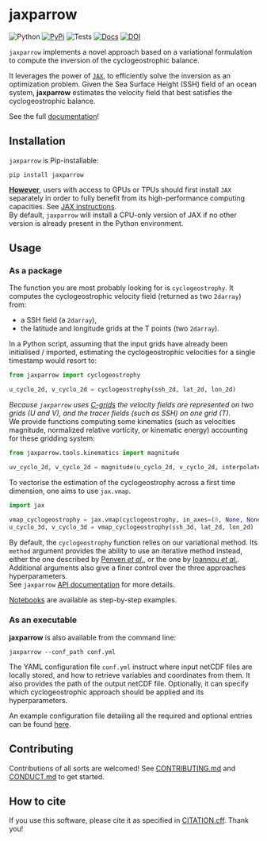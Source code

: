 # jaxparrow

![Python](https://img.shields.io/badge/dynamic/yaml?url=https://raw.githubusercontent.com/meom-group/jaxparrow/master/.github/workflows/python-package.yml&label=Python&query=$.jobs.build.strategy.matrix["python-version"])
[![PyPi](https://img.shields.io/badge/dynamic/xml?url=https://pypi.org/rss/project/jaxparrow/releases.xml&label=PyPi&query=/rss/channel/item[1]/title)](https://pypi.org/project/jaxparrow/)
![Tests](https://github.com/meom-group/jaxparrow/actions/workflows/python-package.yml/badge.svg)
[![Docs](https://github.com/meom-group/jaxparrow/actions/workflows/python-documentation.yml/badge.svg)](https://jaxparrow.readthedocs.io/)
[![DOI](https://zenodo.org/badge/13886070.svg)](https://doi.org/10.5281/zenodo.13886070)

`jaxparrow` implements a novel approach based on a variational formulation to compute the inversion of the cyclogeostrophic balance.

It leverages the power of [`JAX`](https://jax.readthedocs.io/en/latest/), to efficiently solve the inversion as an optimization problem. 
Given the Sea Surface Height (SSH) field of an ocean system, **jaxparrow** estimates the velocity field that best satisfies the cyclogeostrophic balance.

See the full [documentation](https://jaxparrow.readthedocs.io/en/latest/)!

## Installation

`jaxparrow` is Pip-installable:
```shell
pip install jaxparrow
```

**<ins>However</ins>**, users with access to GPUs or TPUs should first install `JAX` separately in order to fully benefit from its high-performance computing capacities. 
See [JAX instructions](https://jax.readthedocs.io/en/latest/installation.html). \
By default, `jaxparrow` will install a CPU-only version of JAX if no other version is already present in the Python environment.

## Usage

### As a package

The function you are most probably looking for is `cyclogeostrophy`.
It computes the cyclogeostrophic velocity field (returned as two `2darray`) from:
- a SSH field (a `2darray`), 
- the latitude and longitude grids at the T points (two `2darray`).

In a Python script, assuming that the input grids have already been initialised / imported, estimating the cyclogeostrophic velocities for a single timestamp would resort to:

```python
from jaxparrow import cyclogeostrophy

u_cyclo_2d, v_cyclo_2d = cyclogeostrophy(ssh_2d, lat_2d, lon_2d)
```

*Because `jaxparrow` uses [C-grids](https://xgcm.readthedocs.io/en/latest/grids.html) the velocity fields are represented on two grids (U and V), and the tracer fields (such as SSH) on one grid (T).* \
We provide functions computing some kinematics (such as velocities magnitude, normalized relative vorticity, or kinematic energy) accounting for these gridding system:

```python
from jaxparrow.tools.kinematics import magnitude

uv_cyclo_2d, v_cyclo_2d = magnitude(u_cyclo_2d, v_cyclo_2d, interpolate=True)
```

To vectorise the estimation of the cyclogeostrophy across a first time dimension, one aims to use `jax.vmap`.

```python
import jax

vmap_cyclogeostrophy = jax.vmap(cyclogeostrophy, in_axes=(0, None, None))
u_cyclo_3d, v_cyclo_3d = vmap_cyclogeostrophy(ssh_3d, lat_2d, lon_2d)
```

By default, the `cyclogeostrophy` function relies on our variational method.
Its `method` argument provides the ability to use an iterative method instead, either the one described by [Penven *et al.*](https://doi.org/10.1016/j.dsr2.2013.10.015), or the one by [Ioannou *et al.*](https://doi.org/10.1029/2019JC015031).
Additional arguments also give a finer control over the three approaches hyperparameters. \
See `jaxparrow` [API documentation](https://jaxparrow.readthedocs.io/en/latest/api.html) for more details.

[Notebooks](https://jaxparrow.readthedocs.io/en/latest/examples.html) are available as step-by-step examples.

### As an executable

**jaxparrow** is also available from the command line:
```shell
jaxparrow --conf_path conf.yml
```
The YAML configuration file `conf.yml` instruct where input netCDF files are locally stored, and how to retrieve variables and coordinates from them.
It also provides the path of the output netCDF file. Optionally, it can specify which cyclogeostrophic approach should be applied and its hyperparameters.

An example configuration file detailing all the required and optional entries can be found [here](https://github.com/meom-group/jaxparrow/blob/main/docs/example-conf.yml).

## Contributing

Contributions of all sorts are welcomed!
See [CONTRIBUTING.md](https://github.com/meom-group/jaxparrow/blob/main/CONTRIBUTING.md) and [CONDUCT.md](https://github.com/meom-group/jaxparrow/blob/main/CONDUCT.md) to get started.

## How to cite

If you use this software, please cite it as specified in [CITATION.cff](https://github.com/meom-group/jaxparrow/blob/main/CITATION.cff).
Thank you!
